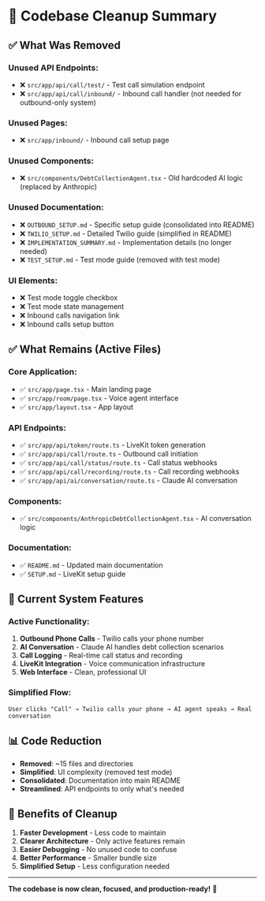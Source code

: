 # 🧹 Codebase Cleanup Summary

## ✅ **What Was Removed**

### **Unused API Endpoints:**
- ❌ `src/app/api/call/test/` - Test call simulation endpoint
- ❌ `src/app/api/call/inbound/` - Inbound call handler (not needed for outbound-only system)

### **Unused Pages:**
- ❌ `src/app/inbound/` - Inbound call setup page

### **Unused Components:**
- ❌ `src/components/DebtCollectionAgent.tsx` - Old hardcoded AI logic (replaced by Anthropic)

### **Unused Documentation:**
- ❌ `OUTBOUND_SETUP.md` - Specific setup guide (consolidated into README)
- ❌ `TWILIO_SETUP.md` - Detailed Twilio guide (simplified in README)
- ❌ `IMPLEMENTATION_SUMMARY.md` - Implementation details (no longer needed)
- ❌ `TEST_SETUP.md` - Test mode guide (removed with test mode)

### **UI Elements:**
- ❌ Test mode toggle checkbox
- ❌ Test mode state management
- ❌ Inbound calls navigation link
- ❌ Inbound calls setup button

## ✅ **What Remains (Active Files)**

### **Core Application:**
- ✅ `src/app/page.tsx` - Main landing page
- ✅ `src/app/room/page.tsx` - Voice agent interface
- ✅ `src/app/layout.tsx` - App layout

### **API Endpoints:**
- ✅ `src/app/api/token/route.ts` - LiveKit token generation
- ✅ `src/app/api/call/route.ts` - Outbound call initiation
- ✅ `src/app/api/call/status/route.ts` - Call status webhooks
- ✅ `src/app/api/call/recording/route.ts` - Call recording webhooks
- ✅ `src/app/api/ai/conversation/route.ts` - Claude AI conversation

### **Components:**
- ✅ `src/components/AnthropicDebtCollectionAgent.tsx` - AI conversation logic

### **Documentation:**
- ✅ `README.md` - Updated main documentation
- ✅ `SETUP.md` - LiveKit setup guide

## 🎯 **Current System Features**

### **Active Functionality:**
1. **Outbound Phone Calls** - Twilio calls your phone number
2. **AI Conversation** - Claude AI handles debt collection scenarios
3. **Call Logging** - Real-time call status and recording
4. **LiveKit Integration** - Voice communication infrastructure
5. **Web Interface** - Clean, professional UI

### **Simplified Flow:**
```
User clicks "Call" → Twilio calls your phone → AI agent speaks → Real conversation
```

## 📊 **Code Reduction**

- **Removed**: ~15 files and directories
- **Simplified**: UI complexity (removed test mode)
- **Consolidated**: Documentation into main README
- **Streamlined**: API endpoints to only what's needed

## 🚀 **Benefits of Cleanup**

1. **Faster Development** - Less code to maintain
2. **Clearer Architecture** - Only active features remain
3. **Easier Debugging** - No unused code to confuse
4. **Better Performance** - Smaller bundle size
5. **Simplified Setup** - Less configuration needed

---

**The codebase is now clean, focused, and production-ready!** 🎉
